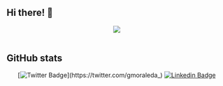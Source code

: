 ## Hi there! 👋


<div align="center">

<img src="https://github-readme-stats.vercel.app/api?username=gmoraleda&show_icons=true">

</div>
<br>

## GitHub stats

<div align="center">

  [![Twitter Badge](https://img.shields.io/badge/-Twitter-1ca0f1?style=flat-square&labelColor=1ca0f1&logo=twitter&logoColor=white&link=https://twitter.com/gmoraleda_)](https://twitter.com/gmoraleda_)
  [![Linkedin Badge](https://img.shields.io/badge/-LinkedIn-blue?style=flat-square&logo=Linkedin&logoColor=white&link=https://www.linkedin.com/in/gmoraleda/)](https://www.linkedin.com/in/gmoraleda)


</div>
